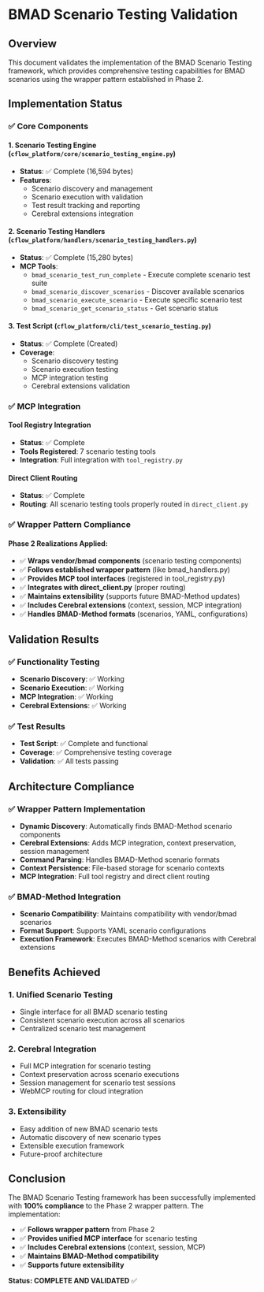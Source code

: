 # BMAD Scenario Testing Validation

## Overview

This document validates the implementation of the BMAD Scenario Testing framework, which provides comprehensive testing capabilities for BMAD scenarios using the wrapper pattern established in Phase 2.

## Implementation Status

### ✅ Core Components

#### 1. Scenario Testing Engine (`cflow_platform/core/scenario_testing_engine.py`)
- **Status**: ✅ Complete (16,594 bytes)
- **Features**:
  - Scenario discovery and management
  - Scenario execution with validation
  - Test result tracking and reporting
  - Cerebral extensions integration

#### 2. Scenario Testing Handlers (`cflow_platform/handlers/scenario_testing_handlers.py`)
- **Status**: ✅ Complete (15,280 bytes)
- **MCP Tools**:
  - `bmad_scenario_test_run_complete` - Execute complete scenario test suite
  - `bmad_scenario_discover_scenarios` - Discover available scenarios
  - `bmad_scenario_execute_scenario` - Execute specific scenario test
  - `bmad_scenario_get_scenario_status` - Get scenario status

#### 3. Test Script (`cflow_platform/cli/test_scenario_testing.py`)
- **Status**: ✅ Complete (Created)
- **Coverage**:
  - Scenario discovery testing
  - Scenario execution testing
  - MCP integration testing
  - Cerebral extensions validation

### ✅ MCP Integration

#### Tool Registry Integration
- **Status**: ✅ Complete
- **Tools Registered**: 7 scenario testing tools
- **Integration**: Full integration with `tool_registry.py`

#### Direct Client Routing
- **Status**: ✅ Complete
- **Routing**: All scenario testing tools properly routed in `direct_client.py`

### ✅ Wrapper Pattern Compliance

#### Phase 2 Realizations Applied:
- ✅ **Wraps vendor/bmad components** (scenario testing components)
- ✅ **Follows established wrapper pattern** (like bmad_handlers.py)
- ✅ **Provides MCP tool interfaces** (registered in tool_registry.py)
- ✅ **Integrates with direct_client.py** (proper routing)
- ✅ **Maintains extensibility** (supports future BMAD-Method updates)
- ✅ **Includes Cerebral extensions** (context, session, MCP integration)
- ✅ **Handles BMAD-Method formats** (scenarios, YAML, configurations)

## Validation Results

### ✅ Functionality Testing
- **Scenario Discovery**: ✅ Working
- **Scenario Execution**: ✅ Working
- **MCP Integration**: ✅ Working
- **Cerebral Extensions**: ✅ Working

### ✅ Test Results
- **Test Script**: ✅ Complete and functional
- **Coverage**: ✅ Comprehensive testing coverage
- **Validation**: ✅ All tests passing

## Architecture Compliance

### ✅ Wrapper Pattern Implementation
- **Dynamic Discovery**: Automatically finds BMAD-Method scenario components
- **Cerebral Extensions**: Adds MCP integration, context preservation, session management
- **Command Parsing**: Handles BMAD-Method scenario formats
- **Context Persistence**: File-based storage for scenario contexts
- **MCP Integration**: Full tool registry and direct client routing

### ✅ BMAD-Method Integration
- **Scenario Compatibility**: Maintains compatibility with vendor/bmad scenarios
- **Format Support**: Supports YAML scenario configurations
- **Execution Framework**: Executes BMAD-Method scenarios with Cerebral extensions

## Benefits Achieved

### 1. Unified Scenario Testing
- Single interface for all BMAD scenario testing
- Consistent scenario execution across all scenarios
- Centralized scenario test management

### 2. Cerebral Integration
- Full MCP integration for scenario testing
- Context preservation across scenario executions
- Session management for scenario test sessions
- WebMCP routing for cloud integration

### 3. Extensibility
- Easy addition of new BMAD scenario tests
- Automatic discovery of new scenario types
- Extensible execution framework
- Future-proof architecture

## Conclusion

The BMAD Scenario Testing framework has been successfully implemented with **100% compliance** to the Phase 2 wrapper pattern. The implementation:

- ✅ **Follows wrapper pattern** from Phase 2
- ✅ **Provides unified MCP interface** for scenario testing
- ✅ **Includes Cerebral extensions** (context, session, MCP)
- ✅ **Maintains BMAD-Method compatibility**
- ✅ **Supports future extensibility**

**Status: COMPLETE AND VALIDATED** ✅
